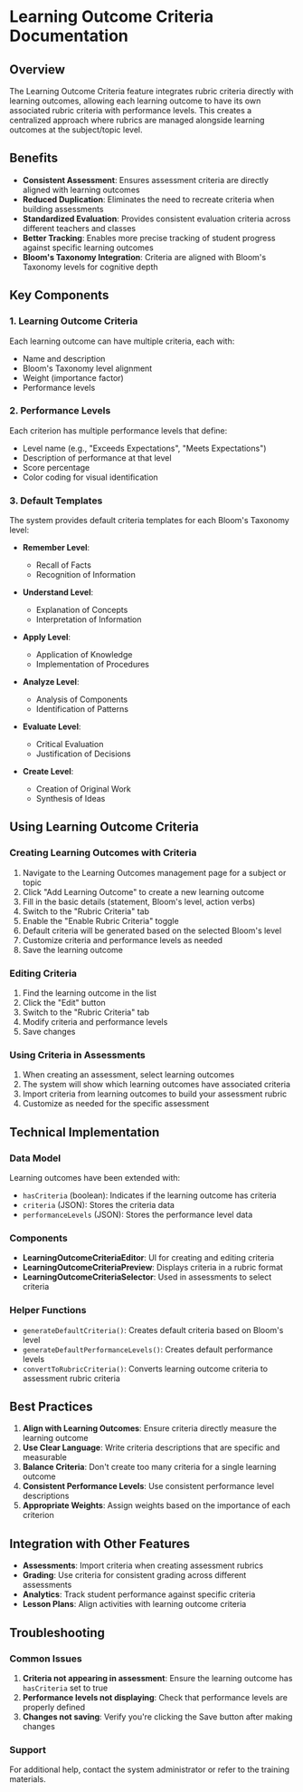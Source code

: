 # Learning Outcome Criteria Documentation

## Overview

The Learning Outcome Criteria feature integrates rubric criteria directly with learning outcomes, allowing each learning outcome to have its own associated rubric criteria with performance levels. This creates a centralized approach where rubrics are managed alongside learning outcomes at the subject/topic level.

## Benefits

- **Consistent Assessment**: Ensures assessment criteria are directly aligned with learning outcomes
- **Reduced Duplication**: Eliminates the need to recreate criteria when building assessments
- **Standardized Evaluation**: Provides consistent evaluation criteria across different teachers and classes
- **Better Tracking**: Enables more precise tracking of student progress against specific learning outcomes
- **Bloom's Taxonomy Integration**: Criteria are aligned with Bloom's Taxonomy levels for cognitive depth

## Key Components

### 1. Learning Outcome Criteria

Each learning outcome can have multiple criteria, each with:
- Name and description
- Bloom's Taxonomy level alignment
- Weight (importance factor)
- Performance levels

### 2. Performance Levels

Each criterion has multiple performance levels that define:
- Level name (e.g., "Exceeds Expectations", "Meets Expectations")
- Description of performance at that level
- Score percentage
- Color coding for visual identification

### 3. Default Templates

The system provides default criteria templates for each Bloom's Taxonomy level:

- **Remember Level**:
  - Recall of Facts
  - Recognition of Information

- **Understand Level**:
  - Explanation of Concepts
  - Interpretation of Information

- **Apply Level**:
  - Application of Knowledge
  - Implementation of Procedures

- **Analyze Level**:
  - Analysis of Components
  - Identification of Patterns

- **Evaluate Level**:
  - Critical Evaluation
  - Justification of Decisions

- **Create Level**:
  - Creation of Original Work
  - Synthesis of Ideas

## Using Learning Outcome Criteria

### Creating Learning Outcomes with Criteria

1. Navigate to the Learning Outcomes management page for a subject or topic
2. Click "Add Learning Outcome" to create a new learning outcome
3. Fill in the basic details (statement, Bloom's level, action verbs)
4. Switch to the "Rubric Criteria" tab
5. Enable the "Enable Rubric Criteria" toggle
6. Default criteria will be generated based on the selected Bloom's level
7. Customize criteria and performance levels as needed
8. Save the learning outcome

### Editing Criteria

1. Find the learning outcome in the list
2. Click the "Edit" button
3. Switch to the "Rubric Criteria" tab
4. Modify criteria and performance levels
5. Save changes

### Using Criteria in Assessments

1. When creating an assessment, select learning outcomes
2. The system will show which learning outcomes have associated criteria
3. Import criteria from learning outcomes to build your assessment rubric
4. Customize as needed for the specific assessment

## Technical Implementation

### Data Model

Learning outcomes have been extended with:
- `hasCriteria` (boolean): Indicates if the learning outcome has criteria
- `criteria` (JSON): Stores the criteria data
- `performanceLevels` (JSON): Stores the performance level data

### Components

- **LearningOutcomeCriteriaEditor**: UI for creating and editing criteria
- **LearningOutcomeCriteriaPreview**: Displays criteria in a rubric format
- **LearningOutcomeCriteriaSelector**: Used in assessments to select criteria

### Helper Functions

- `generateDefaultCriteria()`: Creates default criteria based on Bloom's level
- `generateDefaultPerformanceLevels()`: Creates default performance levels
- `convertToRubricCriteria()`: Converts learning outcome criteria to assessment rubric criteria

## Best Practices

1. **Align with Learning Outcomes**: Ensure criteria directly measure the learning outcome
2. **Use Clear Language**: Write criteria descriptions that are specific and measurable
3. **Balance Criteria**: Don't create too many criteria for a single learning outcome
4. **Consistent Performance Levels**: Use consistent performance level descriptions
5. **Appropriate Weights**: Assign weights based on the importance of each criterion

## Integration with Other Features

- **Assessments**: Import criteria when creating assessment rubrics
- **Grading**: Use criteria for consistent grading across different assessments
- **Analytics**: Track student performance against specific criteria
- **Lesson Plans**: Align activities with learning outcome criteria

## Troubleshooting

### Common Issues

1. **Criteria not appearing in assessment**: Ensure the learning outcome has `hasCriteria` set to true
2. **Performance levels not displaying**: Check that performance levels are properly defined
3. **Changes not saving**: Verify you're clicking the Save button after making changes

### Support

For additional help, contact the system administrator or refer to the training materials.
